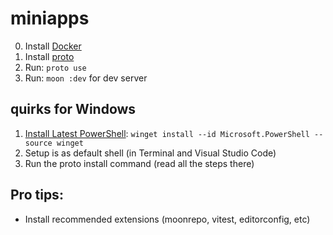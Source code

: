 # miniapps

0. Install [Docker](https://docs.docker.com/desktop/)
1. Install [proto](https://moonrepo.dev/docs/proto/install)
2. Run: `proto use`
3. Run: `moon :dev` for dev server

## quirks for Windows

1. [Install Latest PowerShell](https://learn.microsoft.com/uk-ua/powershell/scripting/install/installing-powershell-on-windows?view=powershell-7.5): `winget install --id Microsoft.PowerShell --source winget`
2. Setup is as default shell (in Terminal and Visual Studio Code)
3. Run the proto install command (read all the steps there)

## Pro tips:
- Install recommended extensions (moonrepo, vitest, editorconfig, etc)
